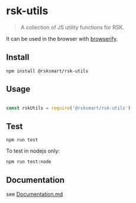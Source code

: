 # rsk-utils
> A collection of JS utility functions for RSK.

It can be used in the browser with [browserify](http://browserify.org).

## Install

```
npm install @rsksmart/rsk-utils
```

## Usage
```javascript

const rskUtils = require('@rsksmart/rsk-utils')

```

## Test

```
npm run test
```
To test in nodejs only:

```
npm run test:node
```

## Documentation

see [Documentation.md](Documentation.md)
